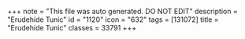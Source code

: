 +++
note = "This file was auto generated. DO NOT EDIT"
description = "Erudehide Tunic"
id = "1120"
icon = "632"
tags = [131072]
title = "Erudehide Tunic"
classes = 33791
+++
